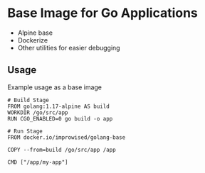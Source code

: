 # Base Image for Go Applications

* Alpine base
* Dockerize
* Other utilities for easier debugging

## Usage

Example usage as a base image

```
# Build Stage
FROM golang:1.17-alpine AS build
WORKDIR /go/src/app
RUN CGO_ENABLED=0 go build -o app

# Run Stage
FROM docker.io/improwised/golang-base

COPY --from=build /go/src/app /app

CMD ["/app/my-app"]
```
